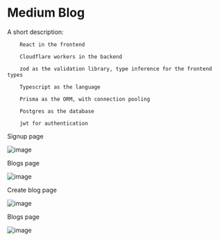 
# Medium Blog

A short description:

		React in the frontend
		
		Cloudflare workers in the backend
		
		zod as the validation library, type inference for the frontend types
		
		Typescript as the language
		
		Prisma as the ORM, with connection pooling
		
		Postgres as the database
		
		jwt for authentication

Signup page

![image](https://github.com/abhirishoo/medium_app/assets/101319292/2ac416c2-b63f-465d-adf9-7be7110a2dc3)

 
Blogs page

![image](https://github.com/abhirishoo/medium_app/assets/101319292/6120f4a1-083e-4a16-987e-36ea800d690d)

Create blog page
 
![image](https://github.com/abhirishoo/medium_app/assets/101319292/fee65ed9-347e-47e4-b84a-195533aa7bf5)

Blogs page

![image](https://github.com/abhirishoo/medium_app/assets/101319292/91697e0e-adef-4477-80c3-6a3297a13f75)
